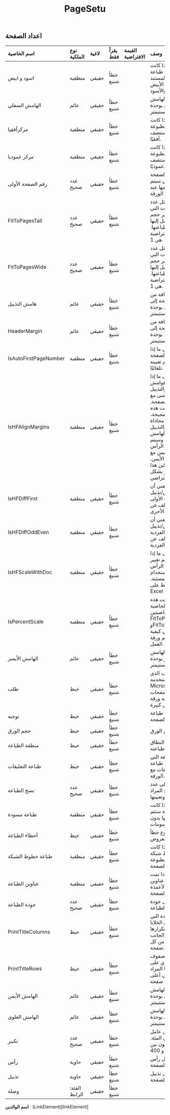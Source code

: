 ﻿---
title: PageSetu
second_title: Aspose.Cells Cloud Documen
type: docs
url: /ar/specification/model/pagesetup/
description: "Aspose.Cells مواصفات النموذج السحابي: PageSetup. تعامل بسهولة مع Excel ومستندات جداول البيانات الأخرى التي تحتوي على ميزات مثل الفتح والتوليد والتحرير والتقسيم والدمج والمقارنة والتحويل"
weight: 50
---
## **اعداد الصفحة**

 

| اسم الخاصية| نوع الملكية| لاغية| يقرأ فقط| القيمة الافتراضية| وصف|
|:- |:- |:- |:- |:- |:- |
| اسود و ابيض| منطقية| حقيقي| خطأ شنيع|| يمثل ما إذا كانت سيتم طباعة عناصر المستند باللونين الأبيض والأسود.|
| الهامش السفلي| عائم| حقيقي| خطأ شنيع|| يمثل حجم الهامش السفلي بوحدة السنتيمتر.|
| مركزأفقيا| منطقية| حقيقي| خطأ شنيع|| تمثيل ما إذا كانت الورقة مطبوعة في المنتصف أفقيًا.|
| مركز عموديا| منطقية| حقيقي| خطأ شنيع|| تمثل ما إذا كانت الورقة مطبوعة في المنتصف عموديًا.|
| رقم الصفحة الأولى| عدد صحيح| حقيقي| خطأ شنيع|| يمثل رقم الصفحة الأولى التي سيتم استخدامها عند طباعة هذه الورقة.|
| FitToPagesTall| عدد صحيح| حقيقي| خطأ شنيع|| يمثل عدد الصفحات التي سيتم تغيير حجم ورقة العمل إليها عند طباعتها. القيمة الافتراضية هي 1.|
| FitToPagesWide| عدد صحيح| حقيقي| خطأ شنيع||يمثل عدد الصفحات التي سيتم تغيير حجم ورقة العمل إليها عند طباعتها. القيمة الافتراضية هي 1.|
| هامش التذييل| عائم| حقيقي| خطأ شنيع|| يمثل المسافة من أسفل الصفحة إلى التذييل بوحدة السنتيمتر.|
| HeaderMargin| عائم| حقيقي| خطأ شنيع|| يمثل المسافة من أعلى الصفحة إلى الرأس، بوحدة السنتيمتر.|
| IsAutoFirstPageNumber| منطقية| حقيقي| خطأ شنيع|| يشير إلى ما إذا كان رقم الصفحة الأول قد تم تعيينه تلقائيًا.|
| IsHFAlignMargins| منطقية| حقيقي| خطأ شنيع|| يشير إلى ما إذا كانت هوامش الرأس والتذييل تتماشى مع هوامش الصفحة. إذا كانت هذه الخاصية صحيحة، فسيتم محاذاة الرأس والتذييل الأيسر مع الهامش الأيسر، وسيتم محاذاة الرأس والتذييل الأيمن مع الهامش الأيمن. يتم تمكين هذا الخيار بشكل افتراضي.|
| IsHFDiffFirst| منطقية| حقيقي| خطأ شنيع|| صحيح يعني أن رأس/تذييل الصفحة الأولى يختلف عن الصفحات الأخرى.|
| IsHFDiffOddEven| منطقية| حقيقي| خطأ شنيع||صحيح يعني أن رأس/تذييل الصفحات الفردية يختلف عن الصفحات الفردية.|
| IsHFScaleWithDoc| منطقية| حقيقي| خطأ شنيع|| يشير إلى ما إذا كان سيتم تغيير حجم الرأس والتذييل باستخدام مقياس المستند. ينطبق فقط على Excel 2007.|
| IsPercentScale| منطقية| حقيقي| خطأ شنيع|| إذا كانت هذه الخاصية False، فإن الخاصيتين FitToPagesWide وFitToPagesTall تتحكمان في كيفية تغيير حجم ورقة العمل.|
| الهامش الأيسر| عائم| حقيقي| خطأ شنيع|| يمثل حجم الهامش الأيسر بوحدة السنتيمتر.|
| طلب| خيط| حقيقي| خطأ شنيع|| يمثل الترتيب الذي يستخدمه Microsoft Excel لترقيم الصفحات عند طباعة ورقة عمل كبيرة.|
| توجيه| خيط| حقيقي| خطأ شنيع|| يمثل اتجاه طباعة الصفحة.|
| حجم الورق| خيط| حقيقي| خطأ شنيع|| يمثل حجم الورق.|
| منطقة الطباعة| خيط| حقيقي| خطأ شنيع|| يمثل النطاق المراد طباعته.|
| طباعة التعليقات| خيط| حقيقي| خطأ شنيع|| يمثل الطريقة التي تتم بها طباعة التعليقات مع الورقة.|
| نسخ الطباعة| عدد صحيح| حقيقي| خطأ شنيع|| الحصول على عدد النسخ المراد طباعتها وتعيينها.|
| طباعة مسودة| منطقية| حقيقي| خطأ شنيع|| يمثل ما إذا كانت الورقة ستتم طباعتها بدون رسومات.|
| أخطاء الطباعة| خيط| حقيقي| خطأ شنيع||يحدد نوع خطأ الطباعة المعروض.|
| طباعة خطوط الشبكة| منطقية| حقيقي| خطأ شنيع|| يمثل ما إذا كانت خطوط شبكة الخلايا مطبوعة على الصفحة.|
| عناوين الطباعة| منطقية| حقيقي| خطأ شنيع|| يمثل ما إذا تمت طباعة عناوين الصفوف والأعمدة مع هذه الصفحة.|
| جودة الطباعة| عدد صحيح| حقيقي| خطأ شنيع|| يمثل جودة الطباعة.|
| PrintTitleColumns| خيط| حقيقي| خطأ شنيع|| يمثل الأعمدة التي تحتوي على الخلايا المراد تكرارها على الجانب الأيسر من كل صفحة.|
| PrintTitleRows| خيط| حقيقي| خطأ شنيع|| يمثل الصفوف التي تحتوي على الخلايا المراد تكرارها في أعلى كل صفحة.|
| الهامش الأيمن| عائم| حقيقي| خطأ شنيع|| يمثل حجم الهامش الأيمن بوحدة السنتيمتر.|
| الهامش العلوي| عائم| حقيقي| خطأ شنيع|| يمثل حجم الهامش العلوي بوحدة السنتيمتر.|
| تكبير| عدد صحيح| حقيقي| خطأ شنيع|| يمثل عامل التحجيم في المئة. يجب أن يكون بين 10 و 400.|
| رأس| حاوية| حقيقي| خطأ شنيع|| يمثل رأس الصفحة.|
| تذييل| حاوية| حقيقي| خطأ شنيع|| يمثل تذييل الصفحة.|
| وصلة| الفئة: الرابط| حقيقي| خطأ شنيع|||

**اسم الوالدين** : (LinkElement)[linkElement]